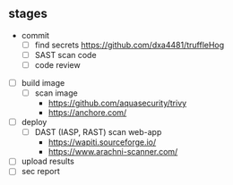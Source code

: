 ## stages

- commit
    - [ ] find secrets https://github.com/dxa4481/truffleHog
    - [ ] SAST scan code 
    - [ ] code review
- [ ] build image
    - [ ] scan image 
        - https://github.com/aquasecurity/trivy
        - https://anchore.com/
- [ ] deploy
    - [ ] DAST (IASP, RAST) scan web-app 
        - https://wapiti.sourceforge.io/ 
        - https://www.arachni-scanner.com/
- [ ] upload results
- [ ] sec report
